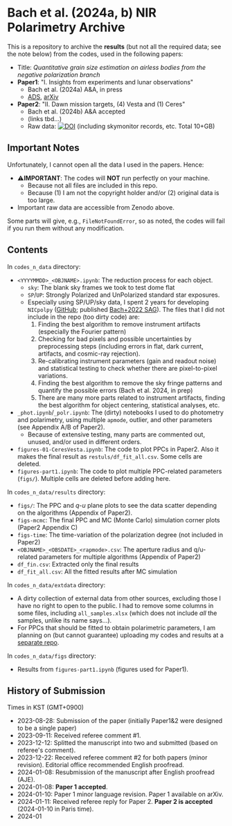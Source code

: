 # Bach et al. (2024a, b) NIR Polarimetry Archive

This is a repository to archive the **results** (but not all the required data; see the note below) from the codes, used in the following papers:

* Title: *Quantitative grain size estimation on airless bodies from the negative polarization branch*
* **Paper1**: "I. Insights from experiments and lunar observations"
  * Bach et al. (2024a) A&A, in press
  * [ADS](https://ui.adsabs.harvard.edu/abs/2024arXiv240104611B/abstract), [arXiv](https://arxiv.org/abs/2401.04611)
* **Paper2**: "II. Dawn mission targets, (4) Vesta and (1) Ceres"
  * Bach et al. (2024b) A&A accepted
  * (links tbd...)
  * Raw data: [![DOI](https://zenodo.org/badge/DOI/10.5281/zenodo.7788352.svg)](https://doi.org/10.5281/zenodo.7788352) (including skymonitor records, etc. Total 10+GB)


## Important Notes
Unfortunately, I cannot open all the data I used in the papers. Hence:

* ⚠️**IMPORTANT**: The codes will **NOT** run perfectly on your machine.
  * Because not all files are included in this repo.
  * Because (1) I am not the copyright holder and/or (2) original data is too large.
* Important raw data are accessible from Zenodo above.

Some parts will give, e.g., ``FileNotFoundError``, so as noted, the codes will fail if you run them without any modification.


## Contents

In ``codes_n_data`` directory:
* ``<YYYYMMDD>_<OBJNAME>.ipynb``: The reduction process for each object.
  * ``sky``: The blank sky frames we took to test dome flat
  * ``SP``/``UP``: Strongly Polarized and UnPolarized standard star exposures.
  * Especially using SP/UP/sky data, I spent 2 years for developing ``NICpolpy`` ([GitHub](https://github.com/ysBach/NICpolpy); published [Bach+2022 SAG](https://ui.adsabs.harvard.edu/abs/2022arXiv221214167B/abstract)). The files that I did not include in the repo (too dirty code) are:
    1. Finding the best algorithm to remove instrument artifacts (especially the Fourier pattern)
    2. Checking for bad pixels and possible uncertainties by preprocessing steps (including errors in flat, dark current, artifacts, and cosmic-ray rejection).
    3. Re-calibrating instrument parameters (gain and readout noise) and statistical testing to check whether there are pixel-to-pixel variations.
    4. Finding the best algorithm to remove the sky fringe patterns and quantify the possible errors (Bach et al. 2024, in prep)
    5. There are many more parts related to instrument artifacts, finding the best algorithm for object centering, statistical analyses, etc.
* ``_phot.ipynb``/``_polr.ipynb``: The (dirty) notebooks I used to do photometry and polarimetry, using multiple `apmode`, outlier, and other parameters (see Appendix A/B of Paper2).
  * Because of extensive testing, many parts are commented out, unused, and/or used in different orders.
* ``figures-01-CeresVesta.ipynb``: The code to plot PPCs in Paper2. Also it makes the final result as ``restuls/df_fit_all.csv``. Some cells are deleted.
* ``figures-part1.ipynb``: The code to plot multiple PPC-related parameters (``figs/``). Multiple cells are deleted before adding here.

In ``codes_n_data/results`` directory:
* ``figs/``: The PPC and $q$-$u$ plane plots to see the data scatter depending on the algorithms (Appendix of Paper2).
* ``figs-mcmc``: The final PPC and MC (Monte Carlo) simulation corner plots (Paper2 Appendix C)
* ``figs-time``: The time-variation of the polarization degree (not included in Paper2)
* ``<OBJNAME>_<OBSDATE>_<rapmode>.csv``: The aperture radius and q/u-related parameters for multiple algorithms (Appendix of Paper2)
* ``df_fin.csv``: Extracted only the final results
* ``df_fit_all.csv``: All the fitted results after MC simulation

In ``codes_n_data/extdata`` directory:
* A dirty collection of external data from other sources, excluding those I have no right to open to the public. I had to remove some columns in some files, including ``all_samples.xlsx`` (which does not include *all* the samples, unlike its name says...).
* For PPCs that should be fitted to obtain polarimetric parameters, I am planning on (but cannot guarantee) uploading my codes and results at a [separate repo](https://github.com/ysBach/ppc_fit_archive).


In ``codes_n_data/figs`` directory:
* Results from ``figures-part1.ipynb`` (figures used for Paper1).


## History of Submission
Times in KST (GMT+0900)
* 2023-08-28: Submission of the paper (initially Paper1&2 were designed to be a single paper)
* 2023-09-11: Received referee comment #1.
* 2023-12-12: Splitted the manuscript into two and submitted (based on referee's comment).
* 2023-12-22: Received referee comment #2 for both papers (minor revision). Editorial office recommended English proofread.
* 2024-01-08: Resubmission of the manuscript after English proofread (AJE).
* 2024-01-08: **Paper 1 accepted**.
* 2024-01-10: Paper 1 minor language revision. Paper 1 available on arXiv.
* 2024-01-11: Received referee reply for Paper 2. **Paper 2 is accepted** (2024-01-10 in Paris time).
* 2024-01